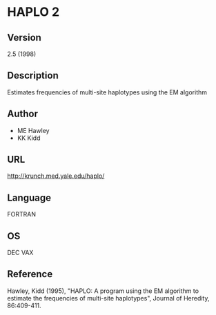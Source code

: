 # HAPLO 2

## Version
2.5 (1998)

## Description
Estimates frequencies of multi-site haplotypes using the EM algorithm

## Author
* ME Hawley
* KK Kidd

## URL
http://krunch.med.yale.edu/haplo/

## Language
FORTRAN

## OS
DEC VAX

## Reference
Hawley, Kidd (1995), "HAPLO: A program using the EM algorithm to estimate the frequencies of multi-site haplotypes", Journal of Heredity, 86:409-411.
